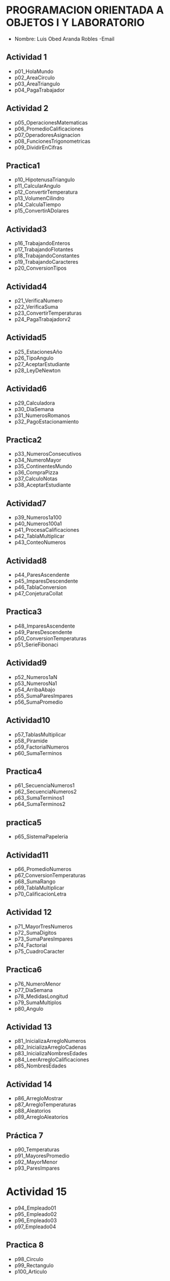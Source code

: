 # PROGRAMACION ORIENTADA A OBJETOS I Y LABORATORIO
- Nombre: Luis Obed Aranda Robles
-Email

## Actividad 1
- p01_HolaMundo
- p02_AreaCirculo
- p03_ÁreaTriangulo
- p04_PagaTrabajador

## Actividad 2
- p05_OperacionesMatematicas
- p06_PromedioCalificaciones
- p07_OperadoresAsignacion
- p08_FuncionesTrigonometricas
- p09_DividirEnCifras

## Practica1
- p10_HipotenusaTriangulo
- p11_CalcularAngulo
- p12_ConvertirTemperatura
- p13_VolumenCilindro
- p14_CalculaTiempo
- p15_ConvertirADolares

## Actividad3
- p16_TrabajandoEnteros
- p17_TrabajandoFlotantes
- p18_TrabajandoConstantes
- p19_TrabajandoCaracteres
- p20_ConversionTipos

## Actividad4
- p21_VerificaNumero
- p22_VerificaSuma
- p23_ConvertirTemperaturas
- p24_PagaTrabajadorv2

## Actividad5
- p25_EstacionesAño
- p26_TipoAngulo
- p27_AceptarEstudiante
- p28_LeyDeNewton

## Actividad6
- p29_Calculadora
- p30_DiaSemana
- p31_NumerosRomanos
- p32_PagoEstacionamiento

## Practica2
- p33_NumerosConsecutivos
- p34_NumeroMayor
- p35_ContinentesMundo
- p36_CompraPizza
- p37_CalculoNotas
- p38_AceptarEstudiante

## Actividad7
- p39_Numeros1a100
- p40_Numeros100a1
- p41_ProcesaCalificaciones
- p42_TablaMultiplicar
- p43_ConteoNumeros

## Actividad8
- p44_ParesAscendente
- p45_ImparesDescendente
- p46_TablaConversion
- p47_ConjeturaCollat

## Practica3
- p48_ImparesAscendente  
- p49_ParesDescendente  
- p50_ConversionTemperaturas
- p51_SerieFibonaci

## Actividad9
- p52_Numeros1aN
- p53_NumerosNa1
- p54_ArribaAbajo
- p55_SumaParesImpares
- p56_SumaPromedio

## Actividad10
- p57_TablasMultiplicar
- p58_Piramide
- p59_FactorialNumeros
- p60_SumaTerminos

## Practica4
- p61_SecuenciaNumeros1
- p62_SecuenciaNumeros2
- p63_SumaTerminos1
- p64_SumaTerminos2

## practica5
- p65_SistemaPapeleria

## Actividad11
- p66_PromedioNumeros
- p67_ConversionTemperaturas
- p68_SumaRango
- p69_TablaMultiplicar
- p70_CalificacionLetra

## Actividad 12
- p71_MayorTresNumeros
- p72_SumaDigitos
- p73_SumaParesImpares
- p74_Factorial
- p75_CuadroCaracter

## Practica6
- p76_NumeroMenor
- p77_DiaSemana  
- p78_MedidasLongitud  
- p79_SumaMultiplos
- p80_Angulo

## Actividad 13
- p81_InicializaArregloNumeros
- p82_InicializaArregloCadenas
- p83_InicializaNombresEdades
- p84_LeerArregloCalificaciones
- p85_NombresEdades

## Actividad 14
- p86_ArregloMostrar
- p87_ArregloTemperaturas
- p88_Aleatorios
- p89_ArregloAleatorios

## Práctica 7
- p90_Temperaturas
- p91_MayoresPromedio
- p92_MayorMenor
- p93_ParesImpares

# Actividad 15
- p94_Empleado01
- p95_Empleado02
- p96_Empleado03
- p97_Empleado04

## Practica 8
- p98_Circulo
- p99_Rectangulo
- p100_Articulo 